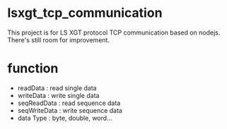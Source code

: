 # lsxgt_tcp_communication
This project is for LS XGT protocol TCP communication based on nodejs. 
There's still room for improvement.


# function
 - readData : read single data
 - writeData : write single data
 - seqReadData : read sequence data
 - seqWriteData : write sequence data
 - data Type : byte, double, word... 
